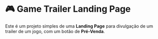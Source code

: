 # 🎮 Game Trailer Landing Page

Este é um projeto simples de uma **Landing Page** para divulgação de um trailer de um jogo, com um botão de **Pré-Venda**.
